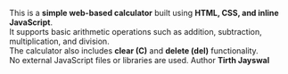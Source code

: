 This is a **simple web-based calculator** built using **HTML, CSS, and inline JavaScript**.  
It supports basic arithmetic operations such as addition, subtraction, multiplication, and division.  
The calculator also includes **clear (C)** and **delete (del)** functionality.  
No external JavaScript files or libraries are used.
Author
**Tirth Jayswal**
